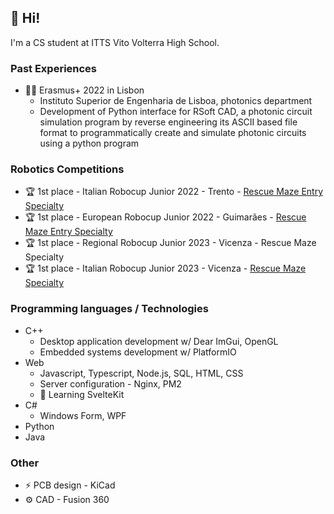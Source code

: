 ## 👋 Hi!

I'm a CS student at ITTS Vito Volterra High School.

### Past Experiences
- 🧑‍💻 Erasmus+ 2022 in Lisbon
  - Instituto Superior de Engenharia de Lisboa, photonics department
  - Development of Python interface for RSoft CAD, a photonic circuit simulation program by reverse engineering its ASCII based file format to programmatically create and simulate photonic circuits using a python program

### Robotics Competitions
- 🏆 1st place - Italian Robocup Junior 2022 - Trento - [Rescue Maze Entry Specialty](https://www.facebook.com/Venetorientaleinformazione/photos/a.134389604626146/878717740193325/)
- 🏆 1st place - European Robocup Junior 2022 - Guimarães - [Rescue Maze Entry Specialty](https://www.facebook.com/Venetorientaleinformazione/photos/a.134389604626146/908532157211883/?type=3)
- 🏆 1st place - Regional Robocup Junior 2023 - Vicenza - Rescue Maze Specialty
- 🏆 1st place - Italian Robocup Junior 2023 - Vicenza - [Rescue Maze Specialty](https://voitg.net/2023/04/san-dona-bottino-di-premi-per-gli-studenti-dellitis-volterra-al-robocupjunior)

### Programming languages / Technologies
- C++
  - Desktop application development w/ Dear ImGui, OpenGL
  - Embedded systems development w/ PlatformIO
- Web
  - Javascript, Typescript, Node.js, SQL, HTML, CSS
  - Server configuration - Nginx, PM2
  - 📖 Learning SvelteKit
- C#
  - Windows Form, WPF
- Python
- Java

### Other
- ⚡ PCB design - KiCad
- ⚙ CAD - Fusion 360
